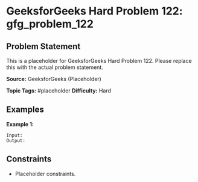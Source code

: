 # GeeksforGeeks Hard Problem 122: gfg_problem_122

## Problem Statement

This is a placeholder for GeeksforGeeks Hard Problem 122.
Please replace this with the actual problem statement.

**Source:** GeeksforGeeks (Placeholder)

**Topic Tags:** #placeholder
**Difficulty:** Hard

## Examples

**Example 1:**

```
Input:
Output:
```

## Constraints

- Placeholder constraints.
